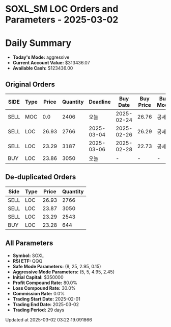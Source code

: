 # SOXL_SM LOC Orders and Parameters - 2025-03-02

# Daily Summary

- **Today's Mode:** aggressive
- **Current Account Value:** $313436.07
- **Available Cash:** $123436.00

## Original Orders

| SIDE | Type | Price | Quantity | Deadline | Buy Date | Buy Price | Buy Mode |
|------|------|-------|----------|----------|----------|-----------|----------|
| SELL | MOC | 0.0 | 2406 | 오늘 | 2025-02-24 | 26.76 | 공세 |
| SELL | LOC | 26.93 | 2766 | 2025-03-04 | 2025-02-26 | 26.29 | 공세 |
| SELL | LOC | 23.29 | 3187 | 2025-03-06 | 2025-02-28 | 22.73 | 공세 |
| BUY | LOC | 23.86 | 3050 | 오늘 | - | - | - |

## De-duplicated Orders

| Side | Type | Price | Quantity |
|------|------|-------|----------|
| SELL | LOC | 26.93 | 2766 |
| SELL | LOC | 23.87 | 3050 |
| SELL | LOC | 23.29 | 2543 |
| BUY | LOC | 23.28 | 644 |

## All Parameters

- **Symbol:** SOXL
- **RSI ETF:** QQQ
- **Safe Mode Parameters:** (8, 25, 2.95, 0.15)
- **Aggressive Mode Parameters:** (5, 5, 4.95, 2.45)
- **Initial Capital:** $350000
- **Profit Compound Rate:** 80.0%
- **Loss Compound Rate:** 30.0%
- **Commission Rate:** 0.0%
- **Trading Start Date:** 2025-02-01
- **Trading End Date:** 2025-03-02
- **Trading Period:** 29 days

Updated at 2025-03-02 03:22:19.091866
